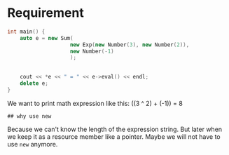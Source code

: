 


# Requirement

```cpp
int main() {
    auto e = new Sum(
                    new Exp(new Number(3), new Number(2)), 
                    new Number(-1)
                    );

                    
    cout << *e << " = " << e->eval() << endl;
    delete e;
}
```

We want to print math expression like this: ((3 ^ 2) + (-1)) = 8

    ## why use new
Because we can't know the length of the expression string. But later when we keep it as a resource member like a pointer. Maybe we will not have to use `new` anymore.




